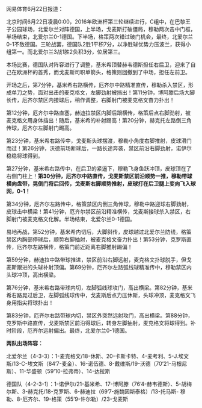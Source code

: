 网易体育6月22日报道：

北京时间6月22日凌晨0:00，2016年欧洲杯第三轮继续进行，C组中，在巴黎王子公园球场，北爱尔兰对阵德国，上半场，戈麦斯打破僵局，穆勒两次击中门框，半场结束，北爱尔兰0-1德国。下半场，格策两次错过破门机会，最终，北爱尔兰0-1不敌德国。三轮战罢，德国队2胜1平积7分，以净胜球优势力压波兰，获得小组第一。而北爱尔兰3战1胜2负积3分，位居第三。

本场比赛，德国队对阵容进行了调整，基米希顶替赫韦德斯担任右后卫，迎来了自己在欧洲杯的首秀，而戈麦斯司职单箭头，格策则回撤到了中场，担任左前卫。

开场之后，第7分钟，基米希右路横传，厄齐尔中路精准直传，穆勒杀入禁区，形成单刀之势，面对出击的麦克格文，左脚劲射被挡出！第11分钟，博阿滕后场大脚长传，厄齐尔禁区内接球后，稍作调整，右脚射门被麦克格文奋力扑出！

第12分钟，厄齐尔中路直塞，赫迪拉禁区内脚后跟横传，格策后点右脚劲射，被麦克格文用身体挡出！随后，基米希的补射踢高！第20分钟，赫克托左路倒三角传球，厄齐尔左脚射门踢高。

第23分钟，基米希右路传中，戈麦斯头球摆渡，穆勒小角度右脚推射，皮球滑门而过！第26分钟，沃德前场断球后，一路长途奔袭，禁区前沿右脚劲射，诺伊尔稳稳将球得到。

第27分钟，基米希右路传中，在后卫的紧逼下，穆勒飞身鱼跃冲顶，皮球顶在了右侧门柱上！**第30分钟，厄齐尔中路直传，戈麦斯禁区前沿顺势一推，穆勒带球横向盘带，晃倒门将后回传，戈麦斯右脚顺势推射，皮球打在后卫腿上变向飞入球网，0-1！**

第34分钟，厄齐尔左路传中，格策禁区内倒三角传球，穆勒中路迎球右脚劲射，皮球击中横梁！第41分钟，厄齐尔禁区前沿精准横传，戈麦斯接球杀入禁区，右脚射门被麦克格文化解。半场结束，北爱尔兰0-1德国。

易地再战，第52分钟，基米希内切后，大脚斜传，皮球越过北爱尔兰防线，格策禁区内胸部停球后，顺势右脚抽射，被麦克格文奋力扑出！第53分钟，克罗斯直传，厄齐尔左路横传，格策门前近距离右脚推射踢偏！

第59分钟，赫迪拉中路带球推进，禁区前沿右脚远射，麦克格文扑球脱手，但戈麦斯跟进的头球补射顶偏。第69分钟，厄齐尔左路弧线球精准传中，穆勒禁区内头球冲顶，高出横梁。

第76分钟，基米希右路带球内切，左脚弧线球攻门，高出横梁。第82分钟，基米希右路晃过后卫，左脚弧线球传中，戈麦斯后点力压休斯，头球冲顶，麦克格文飞身用指尖将球扑出！

第83分钟，厄齐尔右路带球内切，禁区外突然远射攻门，高出横梁。第88分钟，克罗斯中路直传，戈麦斯禁区前沿得球后，转身左脚抽射，麦克格文将球得到。补时阶段，厄齐尔远射偏出。最终，北爱尔兰0-1德国。

**两队出场阵容：**

北爱尔兰（4-3-3）：1-麦克格文/18-休斯、20-卡斯卡特、4-麦考利、5-J.埃文斯/13-C-埃文斯（84’7-麦金）、16-诺伍德、8-戴维斯/19-沃德（70’21-马根尼斯）、11-华盛顿（59’10-拉弗蒂）、14-达拉斯

德国队（4-2-3-1）：1-诺伊尔/21-基米希、17-博阿滕（76’4-赫韦德斯）、5-胡梅尔斯、3-赫克托/18-克罗斯、6-赫迪拉（69’7-施魏因斯泰格）/13-托马斯-
穆勒、8-厄齐尔、19-格策（55’9-许尔勒）/23-戈麦斯

